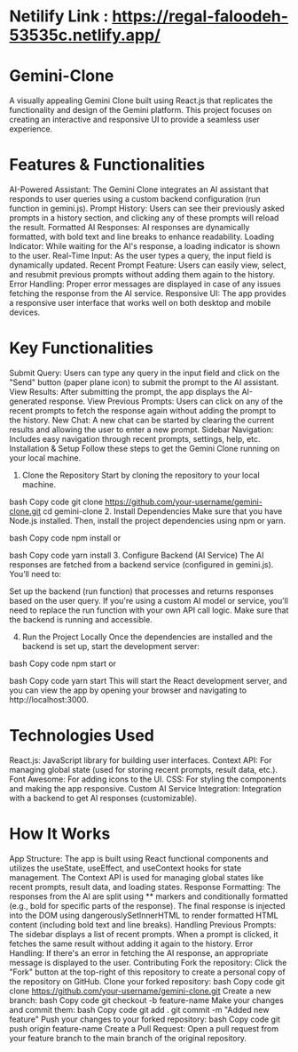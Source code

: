# Netilify Link : https://regal-faloodeh-53535c.netlify.app/
# Gemini-Clone
A visually appealing Gemini Clone built using React.js that replicates the functionality and design of the Gemini platform. This project focuses on creating an interactive and responsive UI to provide a seamless user experience.

# Features & Functionalities
 AI-Powered Assistant: The Gemini Clone integrates an AI assistant that responds to user queries using a custom backend configuration (run function in gemini.js).
Prompt History: Users can see their previously asked prompts in a history section, and clicking any of these prompts will reload the result.
Formatted AI Responses: AI responses are dynamically formatted, with bold text and line breaks to enhance readability.
Loading Indicator: While waiting for the AI's response, a loading indicator is shown to the user.
Real-Time Input: As the user types a query, the input field is dynamically updated.
Recent Prompt Feature: Users can easily view, select, and resubmit previous prompts without adding them again to the history.
Error Handling: Proper error messages are displayed in case of any issues fetching the response from the AI service.
Responsive UI: The app provides a responsive user interface that works well on both desktop and mobile devices.

# Key Functionalities
Submit Query: Users can type any query in the input field and click on the "Send" button (paper plane icon) to submit the prompt to the AI assistant.
View Results: After submitting the prompt, the app displays the AI-generated response.
View Previous Prompts: Users can click on any of the recent prompts to fetch the response again without adding the prompt to the history.
New Chat: A new chat can be started by clearing the current results and allowing the user to enter a new prompt.
Sidebar Navigation: Includes easy navigation through recent prompts, settings, help, etc.
Installation & Setup
Follow these steps to get the Gemini Clone running on your local machine.

1. Clone the Repository
Start by cloning the repository to your local machine.

bash
Copy code
git clone https://github.com/your-username/gemini-clone.git
cd gemini-clone
2. Install Dependencies
Make sure that you have Node.js installed. Then, install the project dependencies using npm or yarn.

bash
Copy code
npm install
or

bash
Copy code
yarn install
3. Configure Backend (AI Service)
The AI responses are fetched from a backend service (configured in gemini.js). You’ll need to:

Set up the backend (run function) that processes and returns responses based on the user query. If you're using a custom AI model or service, you’ll need to replace the run function with your own API call logic.
Make sure that the backend is running and accessible.

4. Run the Project Locally
Once the dependencies are installed and the backend is set up, start the development server:

bash
Copy code
npm start
or

bash
Copy code
yarn start
This will start the React development server, and you can view the app by opening your browser and navigating to http://localhost:3000.

# Technologies Used
React.js: JavaScript library for building user interfaces.
Context API: For managing global state (used for storing recent prompts, result data, etc.).
Font Awesome: For adding icons to the UI.
CSS: For styling the components and making the app responsive.
Custom AI Service Integration: Integration with a backend to get AI responses (customizable).
# How It Works
App Structure:
The app is built using React functional components and utilizes the useState, useEffect, and useContext hooks for state management.
The Context API is used for managing global states like recent prompts, result data, and loading states.
Response Formatting:
The responses from the AI are split using ** markers and conditionally formatted (e.g., bold for specific parts of the response).
The final response is injected into the DOM using dangerouslySetInnerHTML to render formatted HTML content (including bold text and line breaks).
Handling Previous Prompts:
The sidebar displays a list of recent prompts.
When a prompt is clicked, it fetches the same result without adding it again to the history.
Error Handling:
If there's an error in fetching the AI response, an appropriate message is displayed to the user.
Contributing
Fork the repository: Click the "Fork" button at the top-right of this repository to create a personal copy of the repository on GitHub.
Clone your forked repository:
bash
Copy code
git clone https://github.com/your-username/gemini-clone.git
Create a new branch:
bash
Copy code
git checkout -b feature-name
Make your changes and commit them:
bash
Copy code
git add .
git commit -m "Added new feature"
Push your changes to your forked repository:
bash
Copy code
git push origin feature-name
Create a Pull Request: Open a pull request from your feature branch to the main branch of the original repository.
